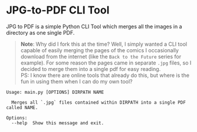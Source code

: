 # JPG-to-PDF CLI Tool

JPG to PDF is a simple Python CLI Tool which merges all the images in a directory as one single PDF. 

> **Note**: Why did I fork this at the time? Well, I simply wanted a CLI tool capable of easily merging the pages of the comics I occasionally download from the internet (like the `Back to the Future` series for example). For some reason the pages came in separate `.jpg` files, so I decided to merge them into a single pdf for easy reading.  
PS: I know there are online tools that already do this, but where is the fun in using them when I can do my own tool?  

```shell
Usage: main.py [OPTIONS] DIRPATH NAME

  Merges all `.jpg` files contained within DIRPATH into a single PDF called NAME.

Options:
  --help  Show this message and exit.
```

